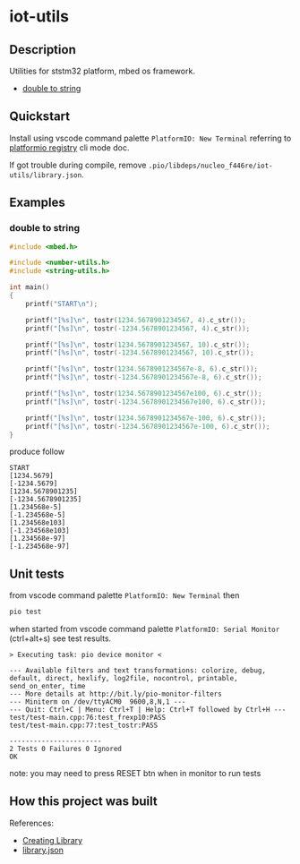# iot-utils

## Description

Utilities for ststm32 platform, mbed os framework.

- [double to string][1]

[1]: https://github.com/devel0/iot-utils/blob/d24eb41871fdbacb68edf2786f50ba79ad585a25/include%2Fstring-utils.h#L14

## Quickstart

Install using vscode command palette `PlatformIO: New Terminal` referring to [platformio registry](https://platformio.org/lib/show/11564/iot-utils/installation) cli mode doc.

If got trouble during compile, remove `.pio/libdeps/nucleo_f446re/iot-utils/library.json`.

## Examples

### double to string

```cpp
#include <mbed.h>

#include <number-utils.h>
#include <string-utils.h>

int main()
{
    printf("START\n");

    printf("[%s]\n", tostr(1234.5678901234567, 4).c_str());
    printf("[%s]\n", tostr(-1234.5678901234567, 4).c_str());

    printf("[%s]\n", tostr(1234.5678901234567, 10).c_str());
    printf("[%s]\n", tostr(-1234.5678901234567, 10).c_str());

    printf("[%s]\n", tostr(1234.5678901234567e-8, 6).c_str());
    printf("[%s]\n", tostr(-1234.5678901234567e-8, 6).c_str());

    printf("[%s]\n", tostr(1234.5678901234567e100, 6).c_str());
    printf("[%s]\n", tostr(-1234.5678901234567e100, 6).c_str());

    printf("[%s]\n", tostr(1234.5678901234567e-100, 6).c_str());
    printf("[%s]\n", tostr(-1234.5678901234567e-100, 6).c_str());
}
```

produce follow

```
START
[1234.5679]
[-1234.5679]
[1234.5678901235]
[-1234.5678901235]
[1.234568e-5]
[-1.234568e-5]
[1.234568e103]
[-1.234568e103]
[1.234568e-97]
[-1.234568e-97]
```

## Unit tests

from vscode command palette `PlatformIO: New Terminal` then

```sh
pio test
```

when started from vscode command palette `PlatformIO: Serial Monitor` (ctrl+alt+s) see test results.

```
> Executing task: pio device monitor <

--- Available filters and text transformations: colorize, debug, default, direct, hexlify, log2file, nocontrol, printable, send_on_enter, time
--- More details at http://bit.ly/pio-monitor-filters
--- Miniterm on /dev/ttyACM0  9600,8,N,1 ---
--- Quit: Ctrl+C | Menu: Ctrl+T | Help: Ctrl+T followed by Ctrl+H ---
test/test-main.cpp:76:test_frexp10:PASS
test/test-main.cpp:77:test_tostr:PASS

-----------------------
2 Tests 0 Failures 0 Ignored 
OK
```

note: you may need to press RESET btn when in monitor to run tests

## How this project was built

References:
- [Creating Library](https://docs.platformio.org/en/latest/librarymanager/creating.html?utm_medium=piohome&utm_source=platformio)
- [library.json](https://docs.platformio.org/en/latest/librarymanager/config.html)
